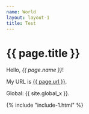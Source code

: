 ```yaml
---
name: World
layout: layout-1
title: Test
---
```


{{ page.title }}
================

Hello, *{{ page.name }}*!

My URL is [{{ page.url }}]({{page.url}}).

Global: {{ site.global_x }}.

{% include "include-1.html" %}
